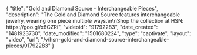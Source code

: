 {
    "title": "Gold and Diamond Source - Interchangeable Pieces",
    "description": "The Gold and Diamond Source features interchangeable jewelry, wearing one piece multiple ways.\n\nShop the collection at HSN:  https:\/\/goo.gl\/x8CZRi",
    "videoid": "91792283",
    "date_created": "1481923730",
    "date_modified": "1501680224",
    "type": "captivate",
    "layout": "video",
    "url": "\/v\/hsn-gold-and-diamond-source-interchangeable-pieces\/91792283"
}